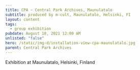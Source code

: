 ```yaml
---
title: CPA ~ Central Park Archives, Maunulatalo
subtitle: produced by m-cult, Maunulatalo, Helsinki, FI
layout: content
tags:
  - group exhibition
pubdate: August 18, 2021 12:00 AM
unlisted: "false"
hero: /static/img-d/installation-view-cpa-maunulatalo.jpg
parent: Central Park Archives
---
```

Exhibition at Maunulatalo, Helsinki, Finland